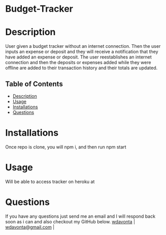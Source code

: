 # Budget-Tracker

# Description

User given a budget tracker without an internet connection. Then the user inputs an expense or deposit
and they will receive a notification that they have added an expense or deposit. The user reestablishes an internet connection and then the deposits or expenses added while they were offline are added to their transaction history and their totals are updated.

## Table of Contents
- [Description](#description)
- [Usage](#usage)
- [Installations](#installations)
- [Questions](#questions-for-the-developer)

# Installations
Once repo is clone, you will npm i, and then run npm start

# Usage 
Will be able to access tracker on heroku at 


# Questions


If you have any questions just send me an email and I will respond back soon as i can and also checkout my GitHub below.
[wdavonta](https://www.github.com/wdavonta) | wdavonta@gmail.com |